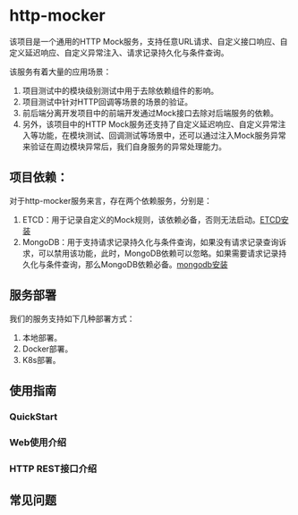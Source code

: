 # http-mocker

该项目是一个通用的HTTP Mock服务，支持任意URL请求、自定义接口响应、自定义延迟响应、自定义异常注入、请求记录持久化与条件查询。

该服务有着大量的应用场景：

1. 项目测试中的模块级别测试中用于去除依赖组件的影响。
2. 项目测试中针对HTTP回调等场景的场景的验证。
3. 前后端分离开发项目中的前端开发通过Mock接口去除对后端服务的依赖。
4. 另外，该项目中的HTTP Mock服务还支持了自定义延迟响应、自定义异常注入等功能，在模块测试、回调测试等场景中，还可以通过注入Mock服务异常来验证在周边模块异常后，我们自身服务的异常处理能力。

## 项目依赖：

对于http-mocker服务来言，存在两个依赖服务，分别是：

1. ETCD：用于记录自定义的Mock规则，该依赖必备，否则无法启动。[ETCD安装](https://qa.missshi.com/databases/etcd/install.html)
2. MongoDB：用于支持请求记录持久化与条件查询，如果没有请求记录查询诉求，可以禁用该功能，此时，MongoDB依赖可以忽略。如果需要请求记录持久化与条件查询，那么MongoDB依赖必备。[mongodb安装](https://qa.missshi.com/databases/mongo/install.html)

## 服务部署

我们的服务支持如下几种部署方式：

1. 本地部署。
2. Docker部署。
3. K8s部署。

## 使用指南

### QuickStart

### Web使用介绍

### HTTP REST接口介绍

## 常见问题




